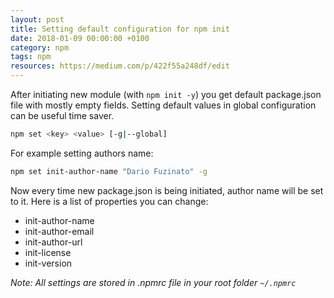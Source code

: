 ```yaml
---
layout: post
title: Setting default configuration for npm init
date: 2018-01-09 00:00:00 +0100
category: npm
tags: npm
resources: https://medium.com/p/422f55a248df/edit
---
```

After initiating new module (with `npm init -y`) you get default package.json file with mostly empty fields. Setting default values in global configuration can be useful time saver. 
```bash
npm set <key> <value> [-g|--global]
```
For example setting authors name:
```bash
npm set init-author-name "Dario Fuzinato" -g
```
Now every time new package.json is being initiated, author name will be set to it. Here is a list of properties you can change:
- init-author-name
- init-author-email
- init-author-url
- init-license
- init-version

*Note: All settings are stored in .npmrc file in your root folder `~/.npmrc`*